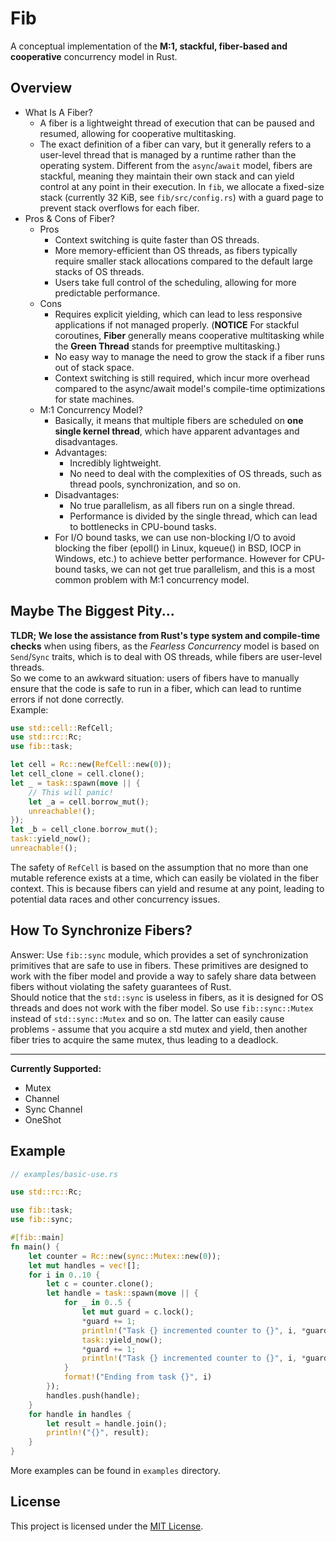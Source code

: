 # Fib
A conceptual implementation of the __M:1, stackful, fiber-based and cooperative__ concurrency model in Rust.
## Overview
- What Is A Fiber?
  - A fiber is a lightweight thread of execution that can be paused and resumed, allowing for cooperative multitasking.
  - The exact definition of a fiber can vary, but it generally refers to a user-level thread that is managed by a runtime rather than the operating system. Different from the `async`/`await` model, fibers are stackful, meaning they maintain their own stack and can yield control at any point in their execution. In `fib`, we allocate a fixed-size stack (currently 32 KiB, see `fib/src/config.rs`) with a guard page to prevent stack overflows for each fiber.
- Pros & Cons of Fiber?
  - Pros
    - Context switching is quite faster than OS threads.
    - More memory-efficient than OS threads, as fibers typically require smaller stack allocations compared to the default large stacks of OS threads.
    - Users take full control of the scheduling, allowing for more predictable performance.
  - Cons
    - Requires explicit yielding, which can lead to less responsive applications if not managed properly.   (__NOTICE__ For stackful coroutines, __Fiber__ generally means cooperative multitasking while the __Green Thread__ stands for preemptive multitasking.)
    - No easy way to manage the need to grow the stack if a fiber runs out of stack space.
    - Context switching is still required, which incur more overhead compared to the async/await model's compile-time optimizations for state machines.
  - M:1 Concurrency Model?
    - Basically, it means that multiple fibers are scheduled on __one single kernel thread__, which have apparent advantages and disadvantages.
    - Advantages:
      - Incredibly lightweight.
      - No need to deal with the complexities of OS threads, such as thread pools, synchronization, and so on.
    - Disadvantages:
      - No true parallelism, as all fibers run on a single thread.
      - Performance is divided by the single thread, which can lead to bottlenecks in CPU-bound tasks.
    - For I/O bound tasks, we can use non-blocking I/O to avoid blocking the fiber (epoll() in Linux, kqueue() in BSD, IOCP in Windows, etc.) to achieve better performance. However for CPU-bound tasks, we can not get true parallelism, and this is a most common problem with M:1 concurrency model. 
## Maybe The Biggest Pity...
__TLDR; We lose the assistance from Rust's type system and compile-time checks__ when using fibers, as the _Fearless Concurrency_ model is based on `Send`/`Sync` traits, which is to deal with OS threads, while fibers are user-level threads. <br/>
So we come to an awkward situation: users of fibers have to manually ensure that the code is safe to run in a fiber, which can lead to runtime errors if not done correctly.<br/> Example: 
```rust
use std::cell::RefCell;
use std::rc::Rc;
use fib::task;

let cell = Rc::new(RefCell::new(0));
let cell_clone = cell.clone();
let _ = task::spawn(move || {
    // This will panic!
    let _a = cell.borrow_mut();
    unreachable!();
});
let _b = cell_clone.borrow_mut();
task::yield_now();
unreachable!();
```
The safety of `RefCell` is based on the assumption that no more than one mutable reference exists at a time, which can easily be violated in the fiber context. This is because fibers can yield and resume at any point, leading to potential data races and other concurrency issues.
## How To Synchronize Fibers?
Answer: Use `fib::sync` module, which provides a set of synchronization primitives that are safe to use in fibers. These primitives are designed to work with the fiber model and provide a way to safely share data between fibers without violating the safety guarantees of Rust. <br/>
Should notice that the `std::sync` is useless in fibers, as it is designed for OS threads and does not work with the fiber model. So use `fib::sync::Mutex` instead of `std::sync::Mutex` and so on. The latter can easily cause problems - assume that you acquire a std mutex and yield, then another fiber tries to acquire the same mutex, thus leading to a deadlock.

---

__Currently Supported:__
  - Mutex
  - Channel
  - Sync Channel
  - OneShot
## Example
```rust
// examples/basic-use.rs

use std::rc::Rc;

use fib::task;
use fib::sync;

#[fib::main]
fn main() {
    let counter = Rc::new(sync::Mutex::new(0));
    let mut handles = vec![];
    for i in 0..10 {
        let c = counter.clone();
        let handle = task::spawn(move || {
            for _ in 0..5 {
                let mut guard = c.lock();
                *guard += 1;
                println!("Task {} incremented counter to {}", i, *guard);
                task::yield_now();
                *guard += 1;
                println!("Task {} incremented counter to {}", i, *guard);
            }
            format!("Ending from task {}", i)
        });
        handles.push(handle);
    }
    for handle in handles {
        let result = handle.join();
        println!("{}", result);
    }
}
```
More examples can be found in `examples` directory.
## License
This project is licensed under the [MIT License](LICENSE).